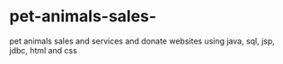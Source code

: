 # pet-animals-sales-
pet animals sales and services and donate websites using java, sql, jsp, jdbc, html and css

